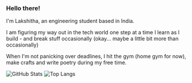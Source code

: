 ### Hello there!

I'm Lakshitha, an engineering student based in India.

I am figuring my way out in the tech world one step at a time
I learn as I build - and break stuff occasionally (okay... maybe a little bit more than occasionally)

When I'm not panicking over deadlines, I hit the gym (home gym for now), make crafts and write poetry during my free time.

![GitHub Stats](https://github-readme-stats.vercel.app/api?username=lakshm22&show_icons=true&theme=tokyonight&border_radius=8&hide_border=false)  ![Top Langs](https://github-readme-stats.vercel.app/api/top-langs/?username=lakshm22&layout=compact&theme=tokyonight&border_radius=8&hide_border=false)

